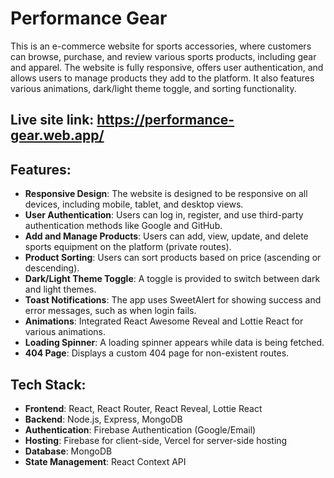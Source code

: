# Performance Gear

This is an e-commerce website for sports accessories, where customers can browse, purchase, and review various sports products, including gear and apparel. The website is fully responsive, offers user authentication, and allows users to manage products they add to the platform. It also features various animations, dark/light theme toggle, and sorting functionality.

## Live site link: https://performance-gear.web.app/

## Features:
- **Responsive Design**: The website is designed to be responsive on all devices, including mobile, tablet, and desktop views.
- **User Authentication**: Users can log in, register, and use third-party authentication methods like Google and GitHub.
- **Add and Manage Products**: Users can add, view, update, and delete sports equipment on the platform (private routes).
- **Product Sorting**: Users can sort products based on price (ascending or descending).
- **Dark/Light Theme Toggle**: A toggle is provided to switch between dark and light themes.
- **Toast Notifications**: The app uses SweetAlert for showing success and error messages, such as when login fails.
- **Animations**: Integrated React Awesome Reveal and Lottie React for various animations.
- **Loading Spinner**: A loading spinner appears while data is being fetched.
- **404 Page**: Displays a custom 404 page for non-existent routes.
  
## Tech Stack:
- **Frontend**: React, React Router, React Reveal, Lottie React
- **Backend**: Node.js, Express, MongoDB
- **Authentication**: Firebase Authentication (Google/Email)
- **Hosting**: Firebase for client-side, Vercel for server-side hosting
- **Database**: MongoDB
- **State Management**: React Context API

